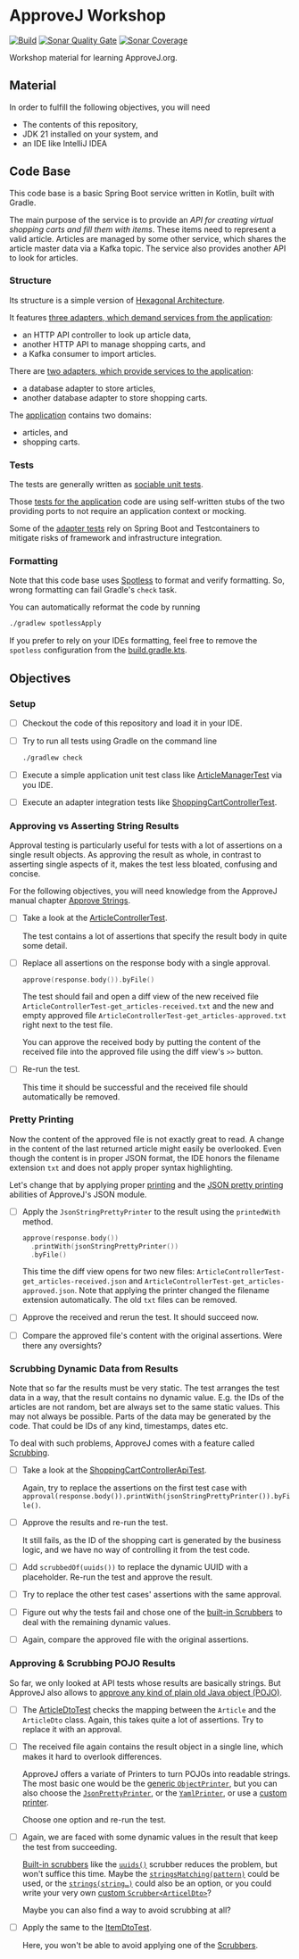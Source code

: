 # ApproveJ Workshop
[![Build](https://github.com/mkutz/approvej-workshop/actions/workflows/build-main.yml/badge.svg)](https://github.com/mkutz/approvej-workshop/actions/workflows/build-main.yml)
[![Sonar Quality Gate](https://img.shields.io/sonar/quality_gate/mkutz_ApproveJ-workshop?server=https%3A%2F%2Fsonarcloud.io)](https://sonarcloud.io/dashboard?id=mkutz_ApproveJ-workshop)
[![Sonar Coverage](https://img.shields.io/sonar/coverage/mkutz_ApproveJ-workshop?server=http%3A%2F%2Fsonarcloud.io)](https://sonarcloud.io/dashboard?id=mkutz_ApproveJ-workshop)

Workshop material for learning ApproveJ.org.


## Material

In order to fulfill the following objectives, you will need

- The contents of this repository,
- JDK 21 installed on your system, and
- an IDE like IntelliJ IDEA


## Code Base

This code base is a basic Spring Boot service written in Kotlin, built with Gradle.

The main purpose of the service is to provide an _API for creating virtual shopping carts and fill them with items_.
These items need to represent a valid article.
Articles are managed by some other service, which shares the article master data via a Kafka topic.
The service also provides another API to look for articles.


### Structure

Its structure is a simple version of [Hexagonal Architecture](https://en.wikipedia.org/wiki/Hexagonal_architecture_(software)).

It features [three adapters, which demand services from the application](src/main/kotlin/org/approvej/workshop/service/adapters/demanding):

- an HTTP API controller to look up article data,
- another HTTP API to manage shopping carts, and
- a Kafka consumer to import articles.

There are [two adapters, which provide services to the application](src/main/kotlin/org/approvej/workshop/service/adapters/providing):

- a database adapter to store articles,
- another database adapter to store shopping carts.

The [application](src/main/kotlin/org/approvej/workshop/service/application) contains two domains:

- articles, and
- shopping carts.


### Tests

The tests are generally written as [sociable unit tests](https://martinfowler.com/bliki/UnitTest.html#SolitaryOrSociable).

Those [tests for the application](src/test/kotlin/org/approvej/workshop/service/application) code are using self-written stubs of the two providing ports to not require an application context or mocking.

Some of the [adapter tests](src/test/kotlin/org/approvej/workshop/service/adapters) rely on Spring Boot and Testcontainers to mitigate risks of framework and infrastructure integration.


### Formatting

Note that this code base uses [Spotless](https://github.com/diffplug/spotless/tree/main/plugin-gradle) to format and verify formatting.
So, wrong formatting can fail Gradle's `check` task.

You can automatically reformat the code by running

```bash
./gradlew spotlessApply
```

If you prefer to rely on your IDEs formatting, feel free to remove the `spotless` configuration from the [build.gradle.kts](build.gradle.kts).


## Objectives

### Setup

- [ ] Checkout the code of this repository and load it in your IDE.

- [ ] Try to run all tests using Gradle on the command line

  ```bash
  ./gradlew check
  ```

- [ ] Execute a simple application unit test class like [ArticleManagerTest](src/test/kotlin/org/approvej/workshop/service/application/article/ArticleManagerTest.kt) via you IDE.

- [ ] Execute an adapter integration tests like [ShoppingCartControllerTest](src/test/kotlin/org/approvej/workshop/service/adapters/demanding/http/shoppingcart/ShoppingCartControllerTest.kt).


### Approving vs Asserting String Results

Approval testing is particularly useful for tests with a lot of assertions on a single result objects.
As approving the result as whole, in contrast to asserting single aspects of it, makes the test less bloated, confusing and concise.

For the following objectives, you will need knowledge from the ApproveJ manual chapter [Approve Strings](https://approvej.org/#approve_strings).

- [ ] Take a look at the [ArticleControllerTest](src/test/kotlin/org/approvej/workshop/service/adapters/demanding/http/article/ArticleControllerTest.kt).

  The test contains a lot of assertions that specify the result body in quite some detail.

- [ ] Replace all assertions on the response body with a single approval.

  ```kotlin
  approve(response.body()).byFile()
  ```

  The test should fail and open a diff view of the new received file `ArticleControllerTest-get_articles-received.txt` and the new and empty approved file `ArticleControllerTest-get_articles-approved.txt` right next to the test file.

  You can approve the received body by putting the content of the received file into the approved file using the diff view's `>>` button.

- [ ] Re-run the test.

  This time it should be successful and the received file should automatically be removed.


### Pretty Printing

Now the content of the approved file is not exactly great to read.
A change in the content of the last returned article might easily be overlooked.
Even though the content is in proper JSON format, the IDE honors the filename extension `txt` and does not apply proper syntax highlighting.

Let's change that by applying proper [printing](https://approvej.org/#printing) and the [JSON pretty printing](https://approvej.org/#_pretty_print_json_strings) abilities of ApproveJ's JSON module.

- [ ] Apply the `JsonStringPrettyPrinter` to the result using the `printedWith` method.

  ```kotlin
  approve(response.body())
    .printWith(jsonStringPrettyPrinter())
    .byFile()
  ```

  This time the diff view opens for two new files: `ArticleControllerTest-get_articles-received.json` and `ArticleControllerTest-get_articles-approved.json`.
  Note that applying the printer changed the filename extension automatically.
  The old `txt` files can be removed.

- [ ] Approve the received and rerun the test.
  It should succeed now.

- [ ] Compare the approved file's content with the original assertions.
  Were there any oversights?


### Scrubbing Dynamic Data from Results

Note that so far the results must be very static.
The test arranges the test data in a way, that the result contains no dynamic value.
E.g. the IDs of the articles are not random, bet are always set to the same static values.
This may not always be possible.
Parts of the data may be generated by the code.
That could be IDs of any kind, timestamps, dates etc.

To deal with such problems, ApproveJ comes with a feature called [Scrubbing](https://approvej.org/#scrubbing).

- [ ] Take a look at the [ShoppingCartControllerApiTest](src/test/kotlin/org/approvej/workshop/service/adapters/demanding/http/shoppingcart/ShoppingCartControllerTest.kt).

  Again, try to replace the assertions on the first test case with `approval(response.body()).printWith(jsonStringPrettyPrinter()).byFile()`.

- [ ] Approve the results and re-run the test.

  It still fails, as the ID of the shopping cart is generated by the business logic, and we have no way of controlling it from the test code.

- [ ] Add `scrubbedOf(uuids())` to replace the dynamic UUID with a placeholder.
  Re-run the test and approve the result.

- [ ] Try to replace the other test cases' assertions with the same approval.

- [ ] Figure out why the tests fail and chose one of the [built-in Scrubbers](https://approvej.org/#_built_in_scrubbers_replacements) to deal with the remaining dynamic values.

- [ ] Again, compare the approved file with the original assertions.


### Approving & Scrubbing POJO Results

So far, we only looked at API tests whose results are basically strings.
But ApproveJ also allows to [approve any kind of plain old Java object (POJO)](https://approvej.org/#approve_pojos).

- [ ] The [ArticleDtoTest](src/test/kotlin/org/approvej/workshop/service/adapters/demanding/http/article/ArticleDtoTest.kt) checks the mapping between the `Article` and the `ArticleDto` class.
  Again, this takes quite a lot of assertions.
  Try to replace it with an approval.

- [ ] The received file again contains the result object in a single line, which makes it hard to overlook differences.

  ApproveJ offers a variate of Printers to turn POJOs into readable strings.
  The most basic one would be the [generic `ObjectPrinter`](https://approvej.org/#_generic_object_printer), but you can also choose the [`JsonPrettyPrinter`](https://approvej.org/#_pretty_print_json_strings), or the [`YamlPrinter`](https://approvej.org/#_print_as_yaml), or use a [custom printer](https://approvej.org/#custom_printer_implementation).

  Choose one option and re-run the test.

- [ ] Again, we are faced with some dynamic values in the result that keep the test from succeeding.

  [Built-in scrubbers](https://approvej.org/#_built_in_scrubbers_replacements) like the [`uuids()`](https://approvej.org/javadoc/core/org/approvej/scrub/Scrubbers.html#uuids()) scrubber reduces the problem, but won't suffice this time.
  Maybe the [`stringsMatching(pattern)`](https://approvej.org/javadoc/core/org/approvej/scrub/Scrubbers.html#stringsMatching(java.lang.String)) could be used, or the [`strings(string…)`](https://approvej.org/javadoc/core/org/approvej/scrub/Scrubbers.html#strings(java.lang.String,java.lang.String...)) could also be an option, or you could write your very own [custom `Scrubber<ArticelDto>`](https://approvej.org/#_custom_scrubber)?

  Maybe you can also find a way to avoid scrubbing at all?

- [ ] Apply the same to the [ItemDtoTest](src/test/kotlin/org/approvej/workshop/service/adapters/demanding/http/shoppingcart/ItemDtoTest.kt).

  Here, you won't be able to avoid applying one of the [Scrubbers](https://approvej.org/javadoc/core/org/approvej/scrub/Scrubbers.html).
